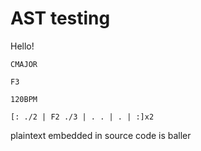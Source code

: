 # AST testing

Hello!

```regolith
CMAJOR

F3

120BPM

[: ./2 | F2 ./3 | . . | . | :]x2
```

plaintext embedded in source code is baller
